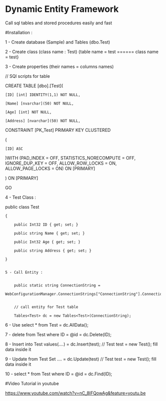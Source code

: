 # Dynamic Entity Framework

Call sql tables and stored procedures easily and fast

#Installation : 

1 - Create database (Sample) and Tables (dbo.Test)

2 - Create class (class name : Test) {table name = test  ====== class name = test}

3 - Create properties (their names = columns names)

// SQl scripts for table

CREATE TABLE [dbo].[Test](

	[ID] [int] IDENTITY(1,1) NOT NULL,
	
	[Name] [nvarchar](50) NOT NULL,
	
	[Age] [int] NOT NULL,
	
	[Address] [nvarchar](50) NOT NULL,
	
 CONSTRAINT [PK_Test] PRIMARY KEY CLUSTERED 
 
(

	[ID] ASC
	
)WITH (PAD_INDEX = OFF, STATISTICS_NORECOMPUTE = OFF, 
IGNORE_DUP_KEY = OFF, ALLOW_ROW_LOCKS = ON, ALLOW_PAGE_LOCKS = ON) ON [PRIMARY]

) ON [PRIMARY]


GO



4 - Test Class : 


 public class Test
 
    {
    
        public Int32 ID { get; set; }
        
        public string Name { get; set; }
        
        public Int32 Age { get; set; }
        
        public string Address { get; set; }
        
    }
    
    
    5 - Call Entity : 
    

        public static string ConnectionString =  
        WebConfigurationManager.ConnectionStrings["ConnectionString"].ConnectionString;
        
        
        // call entity for Test table
        
        Tables<Test> dc = new Tables<Test>(ConnectionString); 
        
6 - Use select * from Test             = dc.AllData();

7 - delete from Test where ID = @id    = dc.Delete(ID);

8 - Insert into Test values(....)      = dc.Insert(test);   // Test test = new Test(); fill data inside it

9 - Update from Test Set ....          = dc.Update(test)    // Test test = new Test(); fill data inside it

10 - select * from Test where ID = @id = dc.Find(ID);


#Video Tutorial in youtube

https://www.youtube.com/watch?v=nC_8IFQowAg&feature=youtu.be

